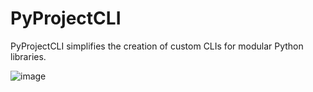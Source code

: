 # PyProjectCLI
PyProjectCLI simplifies the creation of custom CLIs for modular Python libraries.

![image](https://github.com/user-attachments/assets/78d5d1c6-c8e2-42d6-9e13-135043bdd7a9)
